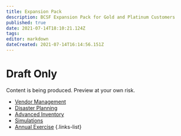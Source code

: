 ```yaml
---
title: Expansion Pack 
description: BCSF Expansion Pack for Gold and Platinum Customers
published: true
date: 2021-07-14T18:10:21.124Z
tags: 
editor: markdown
dateCreated: 2021-07-14T16:14:56.151Z
---
```


# Draft Only
Content is being produced. Preview at your own risk. 

- [Vendor Management](/gold/vendor-management)
- [Disaster Planning](/gold/disaster-planning)
- [Advanced Inventory](gold/advanced-asset-inventory)
- [Simulations](/gold/simulation-exercises)
- [Annual Exercise](/gold/annual-exercise)
{.links-list}